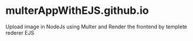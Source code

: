 # multerAppWithEJS.github.io
Upload image in NodeJs using Multer and Render the frontend by templete rederer EJS
